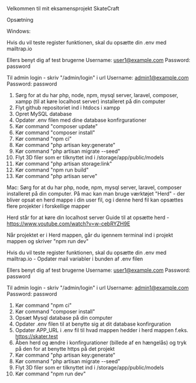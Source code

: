 Velkommen til mit eksamensprojekt SkateCraft

Opsætning

Windows:

Hvis du vil teste register funktionen, skal du opsætte din .env med mailtrap.io

Ellers benyt dig af test brugerne 
Username: user1@example.com
Password: password

Til admin login - skriv "/admin/login" i url
Username: admin1@example.com   
Password: password

1. Sørg for at du har php, node, npm, mysql server, laravel, composer, xampp (til at køre localhost server) installeret på din computer
2. Flyt github repositoriet ind i htdocs i xampp
3. Opret MySQL database
4. Opdater .env filen med dine database konfirgurationer
5. Kør command "composer update"
5. Kør command "composer install"
6. Kør command "npm ci"
7. Kør command "php artisan key:generate"
8. Kør command "php artisan migrate --seed"
9. Flyt 3D filer som er tilknyttet ind i /storage/app/public/models
10. Kør command "php artisan storage:link"
10. Kør command "npm run build"
12. Kør command "php artisan serve"


Mac:
Sørg for at du har php, node, npm, mysql server, laravel, composer installeret på din computer.
På mac kan man bruge værktøjet "Herd" - der bliver opsat en herd mappe i din user fil, og i denne herd fil kan opsættes flere projekter i forskellige mapper

Herd står for at køre din localhost server
Guide til at opsætte herd - https://www.youtube.com/watch?v=w-cebRYZH9E

Når projektet er i Herd mappen, går du igennem terminal ind i projekt mappen og skriver "npm run dev"

Hvis du vil teste register funktionen, skal du opsætte din .env med mailtrap.io - Opdater mail variabler i bunden af .env filen

Ellers benyt dig af test brugerne 
Username: user1@example.com
Password: password

Til admin login - skriv "/admin/login" i url
Username: admin1@example.com   
Password: password

1. Kør command "npm ci"
2. Kør command "composer install"
3. Opsæt Mysql database på din computer
4. Opdater .env filen til at benytte sig at dit database konfirguration
5. Opdater APP_URL i .env fil til hvad mappen hedder i herd mappen f.eks. https://skater.test
6. Åben herd og ændre i konfirgurationer (billede af en hængelås) og tryk på den for at benytte https på det projekt
5. Kør command "php artisan key:generate"
4. Kør command "php artisan migrate --seed"
9. Flyt 3D filer som er tilknyttet ind i /storage/app/public/models
1. Kør command "npm run dev"



